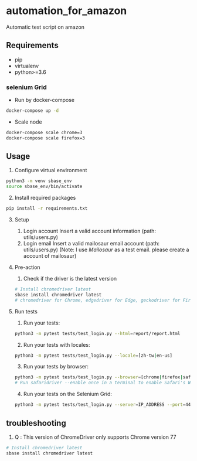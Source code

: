# automation_for_amazon

Automatic test script on amazon

## Requirements

* pip
* virtualenv
* python>=3.6


### selenium Grid
	
- Run by docker-compose
```sh
docker-compose up -d
```
- Scale node
```sh
docker-compose scale chrome=3
docker-compose scale firefox=3
``` 

## Usage

1. Configure virtual environment
```sh
python3 -m venv sbase_env
source sbase_env/bin/activate
```

2. 	Install required packages
```sh
pip install -r requirements.txt
```

3. Setup 
	1. Login account
			Insert a valid account information (path: utils/users.py)
	2. Login email
			Insert a valid mailosaur email account (path: utils/users.py) (Note: I use *Mailosaur* as a test email. please create a account of mailosaur)
		
4. Pre-action
	1. Check if the driver is the latest version
	```sh
	# Install chromedriver latest
	sbase install chromedriver latest 
	# chromedriver for Chrome, edgedriver for Edge, geckodriver for Firefox
	```

5. Run tests
	1. Run your tests:
	```sh
	python3 -m pytest tests/test_login.py --html=report/report.html
	``` 
	2. Run your tests with locales:
	```sh 
	python3 -m pytest tests/test_login.py --locale=[zh-tw|en-us]
	```
	3. Run your tests by browser:
	```sh
	python3 -m pytest tests/test_login.py --browser=[chrome|firefox|safari]
	# Run safaridriver --enable once in a terminal to enable Safari's WebDriver. (If you’re upgrading from a previous macOS release, you may need to prefix the command with sudo.)
	```
	4. Run your tests on the Selenium Grid:
	```sh
	python3 -m pytest tests/test_login.py --server=IP_ADDRESS --port=4444. 
	```


## troubleshooting
1. Q : This version of ChromeDriver only supports Chrome version 77
```sh
# Install chromedriver latest
sbase install chromedriver latest 
```